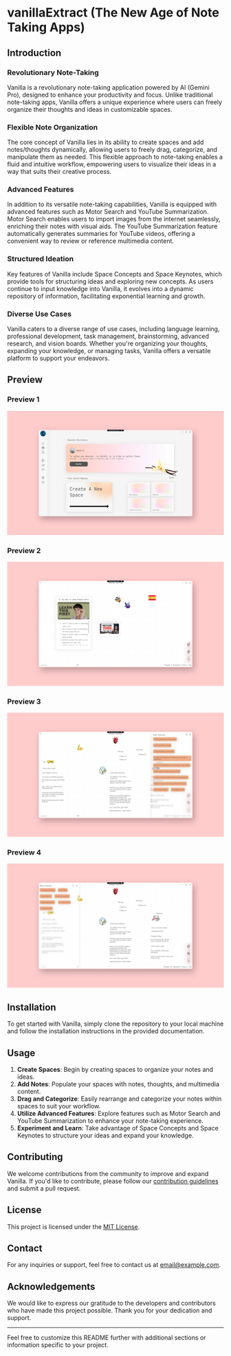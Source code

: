 # vanillaExtract (The New Age of Note Taking Apps)



## Introduction

### Revolutionary Note-Taking
Vanilla is a revolutionary note-taking application powered by AI (Gemini Pro), designed to enhance your productivity and focus. Unlike traditional note-taking apps, Vanilla offers a unique experience where users can freely organize their thoughts and ideas in customizable spaces.

### Flexible Note Organization
The core concept of Vanilla lies in its ability to create spaces and add notes/thoughts dynamically, allowing users to freely drag, categorize, and manipulate them as needed. This flexible approach to note-taking enables a fluid and intuitive workflow, empowering users to visualize their ideas in a way that suits their creative process.

### Advanced Features
In addition to its versatile note-taking capabilities, Vanilla is equipped with advanced features such as Motor Search and YouTube Summarization. Motor Search enables users to import images from the internet seamlessly, enriching their notes with visual aids. The YouTube Summarization feature automatically generates summaries for YouTube videos, offering a convenient way to review or reference multimedia content.

### Structured Ideation
Key features of Vanilla include Space Concepts and Space Keynotes, which provide tools for structuring ideas and exploring new concepts. As users continue to input knowledge into Vanilla, it evolves into a dynamic repository of information, facilitating exponential learning and growth.

### Diverse Use Cases
Vanilla caters to a diverse range of use cases, including language learning, professional development, task management, brainstorming, advanced research, and vision boards. Whether you're organizing your thoughts, expanding your knowledge, or managing tasks, Vanilla offers a versatile platform to support your endeavors.


## Preview
### Preview 1
![Preview](https://github.com/777leed/vanillaExtract/blob/main/preview1.png)
### Preview 2
![Preview](https://github.com/777leed/vanillaExtract/blob/main/preview3.png)
### Preview 3
![Preview](https://github.com/777leed/vanillaExtract/blob/main/preview4.png)
### Preview 4
![Preview](https://github.com/777leed/vanillaExtract/blob/main/preview5.png)

## Installation
To get started with Vanilla, simply clone the repository to your local machine and follow the installation instructions in the provided documentation.

## Usage
1. **Create Spaces**: Begin by creating spaces to organize your notes and ideas.
2. **Add Notes**: Populate your spaces with notes, thoughts, and multimedia content.
3. **Drag and Categorize**: Easily rearrange and categorize your notes within spaces to suit your workflow.
4. **Utilize Advanced Features**: Explore features such as Motor Search and YouTube Summarization to enhance your note-taking experience.
5. **Experiment and Learn**: Take advantage of Space Concepts and Space Keynotes to structure your ideas and expand your knowledge.

## Contributing
We welcome contributions from the community to improve and expand Vanilla. If you'd like to contribute, please follow our [contribution guidelines](CONTRIBUTING.md) and submit a pull request.

## License
This project is licensed under the [MIT License](LICENSE).

## Contact
For any inquiries or support, feel free to contact us at [email@example.com](mailto:email@example.com).

## Acknowledgements
We would like to express our gratitude to the developers and contributors who have made this project possible. Thank you for your dedication and support.

---

Feel free to customize this README further with additional sections or information specific to your project.
